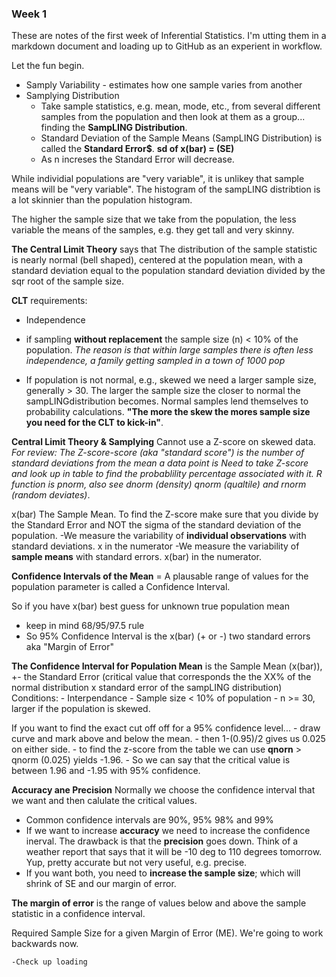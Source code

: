 ### Week 1

These are notes of the first week of Inferential Statistics.  I'm utting them in a markdown document and loading up to GitHub as an experient in workflow.

Let the fun begin.

- Samply Variability - estimates how one sample varies from another
- Samplying Distribution
    + Take sample statistics, e.g. mean, mode, etc., from several different samples from the population and then look at them as a group... finding the **SampLING Distribution**. 
    + Standard Deviation of the Sample Means (SampLING Distribution) is called the **Standard Error$**.  **sd of x(bar) = (SE)**
    + As n increses the Standard Error will decrease.

While individial populations are "very variable", it is unlikey that sample means will be "very variable".  The histogram of the sampLING distribtion is a lot skinnier than the population histogram.

The higher the sample size that we take from the population, the less variable the means of the samples, e.g. they get tall and very skinny.

**The Central Limit Theory** says that The distribution of the sample statistic is nearly normal (bell shaped), centered at the population mean, with a standard deviation equal to the population standard deviation divided by the sqr root of the sample size.

**CLT** requirements:
- Independence

- if sampling **without replacement** the sample size (n) < 10% of the population.  *The reason is that within large samples there is often less independence, a family getting sampled in a town of 1000 pop*

- If population is not normal, e.g., skewed we need a larger sample size, generally > 30.  The larger the sample size the closer to normal the sampLINGdistribution becomes.  Normal samples lend themselves to probability calculations.  **"The more the skew the mores sample size you need for the CLT to kick-in"**.

**Central Limit Theory & Samplying**
Cannot use a Z-score on skewed data.
    *For review: The Z-score-score (aka "standard score") is the number of standard deviations from the mean a data point is*
        *Need to take Z-score and look up in table to find the probablility percentage associated with it.*  *R function is pnorm, also see dnorm (density) qnorm (qualtile) and rnorm (random deviates)*.

x(bar) The Sample Mean.
To find the Z-score make sure that you divide by the Standard Error and NOT the sigma of the standard deviation of the population.
    -We measure the variability of **individual observations** with standard deviations. x in the numerator
    -We measure the variability of **sample means** with standard errors. x(bar) in the numerator.

**Confidence Intervals of the Mean**
 = A plausable range of values for the population parameter is called a Confidence Interval.

 So if you have x(bar) best guess for unknown true population mean
 - keep in mind 68/95/97.5 rule
 - So 95% Confidence Interval is the x(bar) (+ or -) two standard errors aka "Margin of Error"

 **The Confidence Interval for Population Mean** is the Sample Mean (x(bar)), +- the Standard Error  (critical value that corresponds the the XX% of the normal distribution x standard error of the sampLING distribution)
    Conditions:
        - Interpendance
        - Sample size < 10% of population
        - n >= 30, larger if the population is skewed.

If you want to find the exact cut off off for a 95% confidence level...
    - draw curve and mark above and below the mean.
    - then 1-(0.95)/2 gives us 0.025 on either side.
    - to find the z-score from the table we can use **qnorn**
        > qnorm (0.025)  yields -1.96.
    - So we can say that the critical value is between 1.96 and -1.95 with 95% confidence.

   **Accuracy ane Precision**
   Normally we choose the confidence interval that we want and then calulate the critical values.
   - Common confidence intervals are 90%, 95% 98% and 99%
   - If we want to increase **accuracy** we need to increase the confidence inerval.  The drawback is that the **precision** goes down.  Think of a weather report that says that it will be -10 deg to 110 degrees tomorrow.  Yup, pretty accurate but not very useful, e.g. precise.
   - If you want both, you need to **increase the sample size**; which will shrink of SE and our margin of error.

**The margin of error** is the range of values below and above the sample statistic in a confidence interval.

Required Sample Size for a given Margin of Error (ME).  We're going to work backwards now.

    -Check up loading





    



